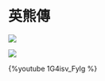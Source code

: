 # 英熊傳

![](https://i.imgur.com/obDHzXa.jpg)

![](https://i.imgur.com/BP9E05K.jpg)

{%youtube 1G4isv_Fylg %}

